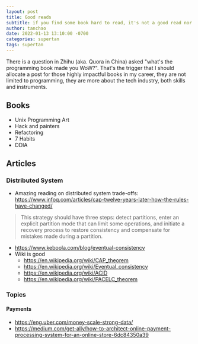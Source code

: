 ```yaml
---
layout: post
title: Good reads
subtitle: if you find some book hard to read, it's not a good read nor due to your ability, it's author's fault.
author: tanchao
date: 2022-01-13 13:10:00 -0700
categories: supertan
tags: supertan
---
```


There is a question in Zhihu (aka. Quora in China) asked "what's the programming book made you WoW?". That's the trigger that I should allocate a post for those highly impactful books in my career, they are not limited to programming, they are more about the tech industry, both skills and instruments.

## Books
- Unix Programming Art
- Hack and painters
- Refactoring
- 7 Habits
- DDIA

## Articles
### Distributed System
* Amazing reading on distributed system trade-offs: https://www.infoq.com/articles/cap-twelve-years-later-how-the-rules-have-changed/
>This strategy should have three steps: detect partitions, enter an explicit partition mode that can limit some operations, and initiate a recovery process to restore consistency and compensate for mistakes made during a partition.
* https://www.keboola.com/blog/eventual-consistency
* Wiki is good
    * https://en.wikipedia.org/wiki/CAP_theorem
    * https://en.wikipedia.org/wiki/Eventual_consistency
    * https://en.wikipedia.org/wiki/ACID
    * https://en.wikipedia.org/wiki/PACELC_theorem


### Topics
#### Payments
* https://eng.uber.com/money-scale-strong-data/
* https://medium.com/get-ally/how-to-architect-online-payment-processing-system-for-an-online-store-6dc84350a39

